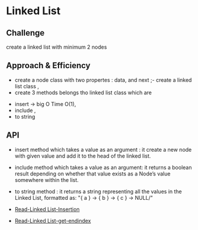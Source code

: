 
# Linked List

## Challenge
create a linked list with minimum 2 nodes

## Approach & Efficiency
- create a node class with two propertes : data, and next ;- create a linked list class , 
- create 3 methods belongs tho linked list class which are
* insert -> big O Time O(1), 
* include ,
* to string

## API
- insert method which takes a value as an argument : it create a new node with given value and add it to the head of the linked list.

- include method which takes a value as an argument: it returns a boolean result depending on whether that value exists as a Node’s value somewhere within the list.

- to string method  : it returns a string representing all the values in the Linked List, formatted as:
"{ a } -> { b } -> { c } -> NULL/"

- [Read-Linked List-Insertion](Readme-insertions.md)

- [Read-Linked List-get-endindex](Readme-getAt.md)
